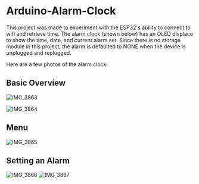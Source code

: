 # Arduino-Alarm-Clock

This project was made to experiment with the ESP32's ability to connect to wifi and retrieve time. The alarm clock (shown below) has an OLED displace to show the time, date, and current alarm set. Since there is no storage module in this project, the alarm is defaulted to NONE when the device is unplugged and replugged. 

Here are a few photos of the alarm clock.
## Basic Overview
![IMG_3863](https://github.com/KabrG/Arduino-Alarm-Clock/assets/130770806/cacf4da0-3315-4dbf-af29-1ecbdc9c0c0f)

![IMG_3864](https://github.com/KabrG/Arduino-Alarm-Clock/assets/130770806/7b542349-6807-498a-8493-e61f648586f7)

## Menu
![IMG_3865](https://github.com/KabrG/Arduino-Alarm-Clock/assets/130770806/72c39ccd-4331-4424-abca-68f1a110b756)

## Setting an Alarm
![IMG_3866](https://github.com/KabrG/Arduino-Alarm-Clock/assets/130770806/3aad967d-766c-4523-8368-1a04c5907a72)
![IMG_3867](https://github.com/KabrG/Arduino-Alarm-Clock/assets/130770806/aaf21943-f2a2-48de-a587-e203071530e1)

